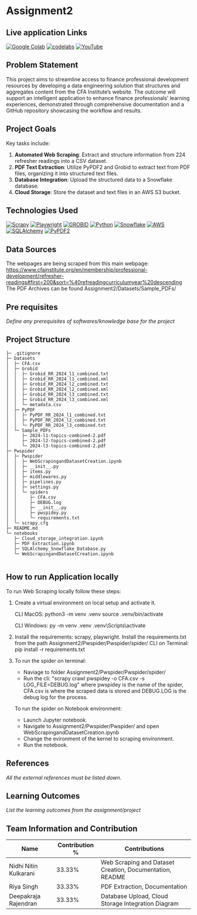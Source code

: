 # Assignment2
## Live application Links


[![Google Colab](https://img.shields.io/badge/colab-FFDF00?style=for-the-badge&logo=colab&logoColor=white)](https://colab.research.google.com/drive/1mOOuDCEp9ESbSsifeFDqJp3WskTJ8j32#scrollTo=xu2UBhqc0oET)
[![codelabs](https://img.shields.io/badge/codelabs-4285F4?style=for-the-badge&logo=codelabs&logoColor=white)](https://codelabs-preview.appspot.com/?file_id=1AgnwpCz5vmdYBHjGpfDjJot6-G8YAur_iSxXw-1CA3M/#0)
[![YouTube](https://img.shields.io/badge/youtube-ff0000?style=for-the-badge&logo=youtube&logoColor=white)]()

## Problem Statement

This project aims to streamline access to finance professional development resources by developing a data engineering solution that structures and aggregates content from the CFA Institute’s website.
The outcome will support an intelligent application to enhance finance professionals' learning experiences, demonstrated through comprehensive documentation and a GitHub repository showcasing the workflow and results.

## Project Goals

Key tasks include:
1. **Automated Web Scraping**: Extract and structure information from 224 refresher readings into a CSV dataset.
2. **PDF Text Extraction**: Utilize PyPDF2 and Grobid to extract text from PDF files, organizing it into structured text files.
3. **Database Integration**: Upload the structured data to a Snowflake database.
4. **Cloud Storage**: Store the dataset and text files in an AWS S3 bucket.

## Technologies Used
[![Scrapy](https://img.shields.io/badge/scrapy-109989?style=for-the-badge&logo=scrapy&logoColor=white)](https://docs.scrapy.org/en/latest/)
[![Playwright](https://img.shields.io/badge/playwright-FFFFFF?style=for-the-badge&logo=playwright&logoColor=green)](https://playwright.dev/docs/intro)
[![GROBID](https://img.shields.io/badge/GROBID-FFFFFF?style=for-the-badge&logo=GROBID&logoColor=black)](https://grobid.readthedocs.io/en/latest/Introduction/)
[![Python](https://img.shields.io/badge/Python-FFD43B?style=for-the-badge&logo=python&logoColor=blue)](https://www.python.org/)
[![Snowflake](https://img.shields.io/badge/snowflake-0000FF?style=for-the-badge&logo=snowflake&logoColor=white)](https://docs.snowflake.com/ )
[![AWS](https://img.shields.io/badge/AWS-FFFFFF?style=for-the-badge&logo=Amazon&logoColor=yellow)](https://docs.aws.amazon.com/)
[![SQLAlchemy](https://img.shields.io/badge/SQLAlchemy-FFFFFF?style=for-the-badge&logo=SQLAlchemy&logoColor=red)](https://docs.sqlalchemy.org/)
[![PyPDF2](https://img.shields.io/badge/PyPDF2-FFFFFF?style=for-the-badge&logo=PyPDF2&logoColor=grey)](https://pypdf2.readthedocs.io/)

## Data Sources

The webpages are being scraped from this main webpage:
https://www.cfainstitute.org/en/membership/professional-development/refresher-readings#first=200&sort=%40refreadingcurriculumyear%20descending
The PDF Archives can be found Assignment2/Datasets/Sample_PDFs/


## Pre requisites
*Define any prerequisites of softwares/knowledge base for the project*

## Project Structure
```
├─ .gitignore
├─ Datasets
│  ├─ CFA.csv
│  ├─ Grobid
│  │  ├─ Grobid_RR_2024_l1_combined.txt
│  │  ├─ Grobid_RR_2024_l1_combined.xml
│  │  ├─ Grobid_RR_2024_l2_combined.txt
│  │  ├─ Grobid_RR_2024_l2_combined.xml
│  │  ├─ Grobid_RR_2024_l3_combined.txt
│  │  ├─ Grobid_RR_2024_l3_combined.xml
│  │  └─ metadata.csv
│  ├─ PyPDF
│  │  ├─ PyPDF_RR_2024_l1_combined.txt
│  │  ├─ PyPDF_RR_2024_l2_combined.txt
│  │  └─ PyPDF_RR_2024_l3_combined.txt
│  └─ Sample_PDFs
│     ├─ 2024-l1-topics-combined-2.pdf
│     ├─ 2024-l2-topics-combined-2.pdf
│     └─ 2024-l3-topics-combined-2.pdf
├─ Pwspider
│  ├─ Pwspider
│  │  ├─ WebScrapingandDatasetCreation.ipynb
│  │  ├─ __init__.py
│  │  ├─ items.py
│  │  ├─ middlewares.py
│  │  ├─ pipelines.py
│  │  ├─ settings.py
│  │  └─ spiders
│  │     ├─ CFA.csv
│  │     ├─ DEBUG.log
│  │     ├─ __init__.py
│  │     ├─ pwspidey.py
│  │     └─ requirements.txt
│  └─ scrapy.cfg
├─ README.md
└─ notebooks
   ├─ Cloud_storage_integration.ipynb
   ├─ PDF Extraction.ipynb
   ├─ SQLAlchemy_Snowflake_Database.py
   └─ WebScrapingandDatasetCreation.ipynb


```


## How to run Application locally

To run Web Scraping locally follow these steps:

1. Create a virtual environment on local setup and activate it.

   CLI MacOS: 
	python3 -m venv .venv
	source .venv/bin/activate

   CLI Windows:
	py -m venv .venv
	.venv\Scripts\activate

2. Install the requirements: scrapy, playwright. Install the requirements.txt from the path Assignment2/Pwspider/Pwspider/spider/
CLI on Terminal: pip install -r requirements.txt

3. To run the spider on terminal:
   - Naviage to folder Assignment2/Pwspider/Pwspider/spider/
   - Run the cli: "scrapy crawl pwspidey -o CFA.csv -s LOG_FILE=DEBUG.log" where pwspidey is the name of the spider, CFA.csv is where the scraped data is stored and DEBUG.LOG is the debug log for the process.

   To run the spider on Notebook environment:
   - Launch Jupyter notebook.
   - Navigate to Assignment2/Pwspider/Pwspider/ and open WebScrapingandDatasetCreation.ipynb
   - Change the evironment of the kernel to scraping environment.
   - Run the notebook.

## References
*All the external references must be listed down.*
     
## Learning Outcomes
*List the learning outcomes from the assignment/project*

## Team Information and Contribution 

Name | Contribution %| Contributions |
--- |--- | --- |
Nidhi Nitin Kulkarani 	| 33.33% |Web Scraping and Dataset Creation, Documentation, README |
Riya Singh 		| 33.33% |PDF Extraction, Documentation |
Deepakraja Rajendran 	| 33.33% |Database Upload, Cloud Storage Integration Diagram |
